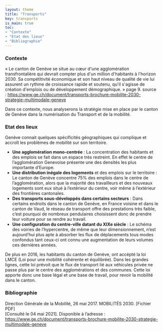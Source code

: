 ```yaml
---
layout: theme
title: "Transports"
key: transports
is_main: true
toc:
- "Contexte"
- "Etat des lieux"
- "Bibliographie"
---
```


### Contexte

« Le canton de Genève se situe au cœur d'une agglomération transfrontalière qui devrait compter plus d'un million d'habitants à l'horizon 2030. Sa compétitivité économique et son haut niveau de qualité de vie lui assurent un rythme de croissance rapide et soutenu, qu'il s'agisse de création d'emplois ou de développement démographique. » page 9.
source : https://www.ge.ch/document/transports-brochure-mobilite-2030-strategie-multimodale-geneve

Dans ce contexte, nous analyserons la stratégie mise en place par le canton de Genève dans la numérisation du Transport et de la mobilité.


### Etat des lieux 

Genève connait quelques spécificités géographiques qui complique et accroît les problèmes de mobilité sur son territoire. 

- **Une agglomération mono-centrée** : La concentration des habitants et des emplois se fait dans un espace très restreint. En effet le centre de l’agglomération Genevoise présente une des densités les plus importante d’Europe. 
- **Une distribution inégale des logements** et des emplois sur le territoire : Le canton de Genève concentre 75% des emplois dans le centre de l’agglomération, alors que la majorité des travailleurs et des nouveaux logements sont eux situé à l’extérieur du centre, voir même à l’extérieur des frontières cantonales. 
- **Des transports sous-développés dans certains secteurs** : Dans certains endroits dans le canton de Genève, en France voisine et dans le canton de Vaud, le réseau de transport offre des prestations très faible, c’est pourquoi de nombreux pendulaires choisissent donc de prendre leur voiture pour se rendre au travail. 
- **Une configuration du centre-ville datant du XIXe siècle** : Le schéma des voiries de l’hypercentre, de même que leur dimensionnement, n’est aujourd’hui plus apte à absorber les flux de déplacements tous modes confondus tant ceux-ci ont connu une augmentation de leurs volumes ces dernières années. 

De plus en 2016, les habitants du canton de Genève, ont accépté la loi LMCE (Loi pour une mobilité cohérente et équilibrée). Dans les grandes lignes, cette loi prévoit que le flux de transport lié aux véhicules privée ne passe plus par le centre des agglomérations et des communes. Cette loi apporte donc une base légal et une base de travail, pour revoir la mobilité dans le canton. 


### Bibliographie

Direction Générale de la Mobilité, 26 mai 2017. MOBILITÉS 2030. [Fichier PDF]  
[Consulté le 04 mai 2021]. Disponible à l’adresse :
https://www.ge.ch/document/transports-brochure-mobilite-2030-strategie-multimodale-geneve

